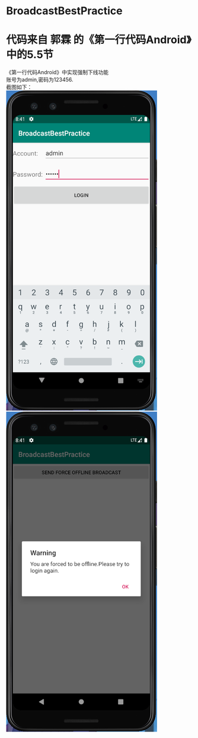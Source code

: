# BroadcastBestPractice
# 代码来自 郭霖 的《第一行代码Android》中的5.5节
《第一行代码Android》中实现强制下线功能  
账号为admin,密码为123456.  
截图如下：  
![image](images/登录.png)
![image](images/强制下线.png)
